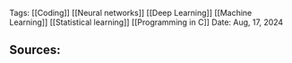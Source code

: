 Tags:  [[Coding]] [[Neural networks]] [[Deep Learning]] [[Machine Learning]] [[Statistical learning]] [[Programming in C]]
Date: Aug, 17, 2024

Sources:
- 
